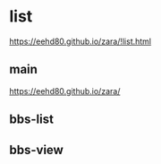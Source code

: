 # list

https://eehd80.github.io/zara/!list.html

## main

https://eehd80.github.io/zara/

## bbs-list

## bbs-view

